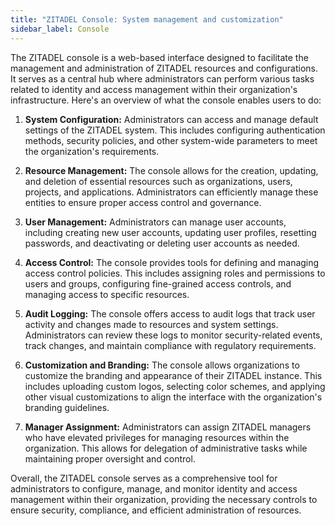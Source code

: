 ```yaml
---
title: "ZITADEL Console: System management and customization"
sidebar_label: Console
---
```


The ZITADEL console is a web-based interface designed to facilitate the management and administration of ZITADEL resources and configurations. It serves as a central hub where administrators can perform various tasks related to identity and access management within their organization's infrastructure. Here's an overview of what the console enables users to do:

1. **System Configuration:** Administrators can access and manage default settings of the ZITADEL system. This includes configuring authentication methods, security policies, and other system-wide parameters to meet the organization's requirements.

2. **Resource Management:** The console allows for the creation, updating, and deletion of essential resources such as organizations, users, projects, and applications. Administrators can efficiently manage these entities to ensure proper access control and governance.

3. **User Management:** Administrators can manage user accounts, including creating new user accounts, updating user profiles, resetting passwords, and deactivating or deleting user accounts as needed.

4. **Access Control:** The console provides tools for defining and managing access control policies. This includes assigning roles and permissions to users and groups, configuring fine-grained access controls, and managing access to specific resources.

5. **Audit Logging:** The console offers access to audit logs that track user activity and changes made to resources and system settings. Administrators can review these logs to monitor security-related events, track changes, and maintain compliance with regulatory requirements.

6. **Customization and Branding:** The console allows organizations to customize the branding and appearance of their ZITADEL instance. This includes uploading custom logos, selecting color schemes, and applying other visual customizations to align the interface with the organization's branding guidelines.

7. **Manager Assignment:** Administrators can assign ZITADEL managers who have elevated privileges for managing resources within the organization. This allows for delegation of administrative tasks while maintaining proper oversight and control.

Overall, the ZITADEL console serves as a comprehensive tool for administrators to configure, manage, and monitor identity and access management within their organization, providing the necessary controls to ensure security, compliance, and efficient administration of resources.